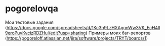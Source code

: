 # pogorelovqa
Мои тестовые задания (https://docs.google.com/spreadsheets/d/1Kc3h9LzHXAgqnWw3VK_EcH4ll9eroPuvKvcizRDZHuI/edit?usp=sharing)
Примеры моих баг-репортов (https://pogoreloff.atlassian.net/jira/software/projects/TRYT/boards/1)
